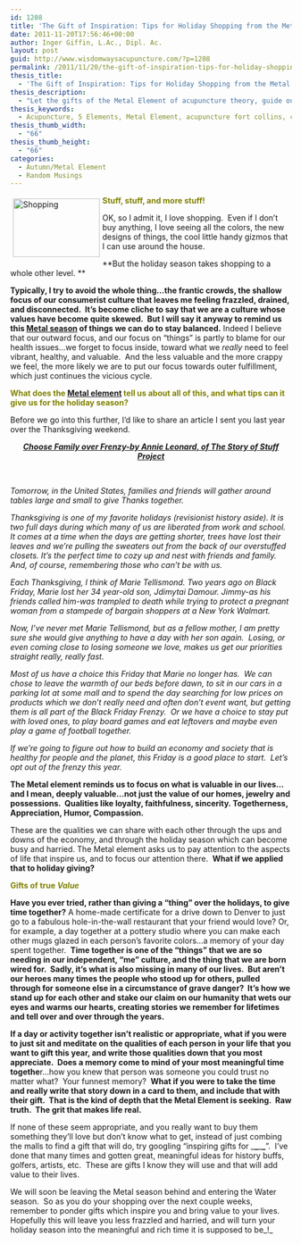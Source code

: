 ```yaml
---
id: 1208
title: 'The Gift of Inspiration: Tips for Holiday Shopping from the Metal Element'
date: 2011-11-20T17:56:46+00:00
author: Inger Giffin, L.Ac., Dipl. Ac.
layout: post
guid: http://www.wisdomwaysacupuncture.com/?p=1208
permalink: /2011/11/20/the-gift-of-inspiration-tips-for-holiday-shopping-from-the-metal-element/
thesis_title:
  - 'The Gift of Inspiration: Tips for Holiday Shopping from the Metal Element '
thesis_description:
  - "Let the gifts of the Metal Element of acupuncture theory, guide our own gift giving this holiday season. Let's keep things SANE and inspiring! "
thesis_keywords:
  - Acupuncture, 5 Elements, Metal Element, acupuncture fort collins, chinese medicine fort collins, fort collins chinese medicine, fort collins acupuncture, conscious holidays
thesis_thumb_width:
  - "66"
thesis_thumb_height:
  - "66"
categories:
  - Autumn/Metal Element
  - Random Musings
---
```

<p style="text-align: left;">
  <img src="http://ih.constantcontact.com/fs085/1102844965003/img/93.jpg" alt="Shopping" width="155" height="105" align="left" border="0" hspace="5" vspace="5" /><strong><span style="color: #808000;">Stuff, stuff, and more stuff!</span> </strong>
</p>

<p style="text-align: left;">
  OK, so I admit it, I love shopping.  Even if I don&#8217;t buy anything, I love seeing all the colors, the new designs of things, the cool little handy gizmos that I can use around the house.
</p>

**But the holiday season takes shopping to a whole other level. ** 

**Typically, I try to avoid the whole thing&#8230;the frantic crowds, the shallow focus of our consumerist culture that leaves me feeling frazzled, drained, and disconnected.  It&#8217;s become cliche to say that we are a culture whose values have become quite skewed.  But I will say it anyway to remind us this [Metal season](http://www.wisdomwaysacupuncture.com/2016/11/05/metal-season-the-time-for-learning-about-letting-go-but-that-whats-of-value-remains/) of things we can do to stay balanced.** Indeed I believe that our outward focus, and our focus on &#8220;things&#8221; is partly to blame for our health issues&#8230;we forget to focus inside, toward what we _really_ need to feel vibrant, healthy, and valuable.  And the less valuable and the more crappy we feel, the more likely we are to put our focus towards outer fulfillment, which just continues the vicious cycle.

<span style="color: #808000;"><strong>What does the <a href="http://www.wisdomwaysacupuncture.com/2017/10/15/metal-element-video-live/">Metal element</a> tell us about all of this, and what tips can it give us for the holiday season?</strong> </span>

Before we go into this further, I&#8217;d like to share an article I sent you last year over the Thanksgiving weekend.

<div style="text-align: center;">
  <a href="https://storyofstuff.org/blog/choose-family-over-frenzy-2/"><strong><em>Choose Family over Frenzy-by Annie Leonard, of The Story of Stuff Project</em></strong></a>
</div>

&nbsp;

_Tomorrow, in the United States, families and friends will gather around tables large and small to give Thanks together._

_Thanksgiving is one of my favorite holidays (revisionist history aside). It is two full days during which many of us are liberated from work and school. It comes at a time when the days are getting shorter, trees have lost their leaves and we&#8217;re pulling the sweaters out from the back of our overstuffed closets. It&#8217;s the perfect time to cozy up and nest with friends and family. And, of course, remembering those who can&#8217;t be with us._

_Each Thanksgiving, I think of Marie Tellismond. Two years ago on Black Friday, Marie lost her 34 year-old son, Jdimytai Damour. Jimmy-as his friends called him-was trampled to death while trying to protect a pregnant woman from a stampede of bargain shoppers at a New York Walmart._

_Now, I&#8217;ve never met Marie Tellismond, but as a fellow mother, I am pretty sure she would give anything to have a day with her son again.  Losing, or even coming close to losing someone we love, makes us get our priorities straight really, really fast._

_Most of us have a choice this Friday that Marie no longer has.  We can chose to leave the warmth of our beds before dawn, to sit in our cars in a parking lot at some mall and to spend the day searching for low prices on products which we don&#8217;t really need and often don&#8217;t event want, but getting them is all part of the Black Friday Frenzy.  Or we have a choice to stay put with loved ones, to play board games and eat leftovers and maybe even play a game of football together._

_If we&#8217;re going to figure out how to build an economy and society that is healthy for people and the planet, this Friday is a good place to start.  Let&#8217;s opt out of the frenzy this year._

**The Metal element reminds us to focus on what is valuable in our lives&#8230;and I mean, deeply valuable&#8230;not just the value of our homes, jewelry and possessions.  Qualities like loyalty, faithfulness, sincerity. Togetherness, Appreciation, Humor, Compassion.**

These are the qualities we can share with each other through the ups and downs of the economy, and through the holiday season which can become busy and harried. The Metal element asks us to pay attention to the aspects of life that inspire us, and to focus our attention there.  **What if we applied that to holiday giving?** 

<span style="color: #808000;"><strong>Gifts of true <em>Value</em></strong></span>

**Have you ever tried, rather than giving a &#8220;thing&#8221; over the holidays, to give time together?** A home-made certificate for a drive down to Denver to just go to a fabulous hole-in-the-wall restaurant that your friend would love? Or, for example, a day together at a pottery studio where you can make each other mugs glazed in each person&#8217;s favorite colors&#8230;a memory of your day spent together.  **Time together is one of the &#8220;things&#8221; that we are so needing in our independent, &#8220;me&#8221; culture, and the thing that we are born wired for.  Sadly, it&#8217;s what is also missing in many of our lives.  But aren&#8217;t our heroes many times the people who stood up for others, pulled through for someone else in a circumstance of grave danger?  It&#8217;s how we stand up for each other and stake our claim on our humanity that wets our eyes and warms our hearts, creating stories we remember for lifetimes and tell over and over through the years.** 

**If a day or activity together isn&#8217;t realistic or appropriate, what if you were to just sit and meditate on the qualities of each person in your life that you want to gift this year, and write those qualities down that you most appreciate.  Does a memory come to mind of your most meaningful time togethe**r&#8230;how you knew that person was someone you could trust no matter what?  Your funnest memory?  **What if you were to take the time and really write that story down in a card to them, and include that with their gift.  That is the kind of depth that the Metal Element is seeking.  Raw truth.  The grit that makes life real.**

If none of these seem appropriate, and you really want to buy them something they&#8217;ll love but don&#8217;t know what to get, instead of just combing the malls to find a gift that will do, try googling &#8220;inspiring gifts for \___\___\___\___&#8221;.  I&#8217;ve done that many times and gotten great, meaningful ideas for history buffs, golfers, artists, etc.  These are gifts I know they will use and that will add value to their lives.

We will soon be leaving the Metal season behind and entering the Water season.  So as you do your shopping over the next couple weeks, remember to ponder gifts which inspire you and bring value to your lives.  Hopefully this will leave you less frazzled and harried, and will turn your holiday season into the meaningful and rich time it is supposed to be_!_